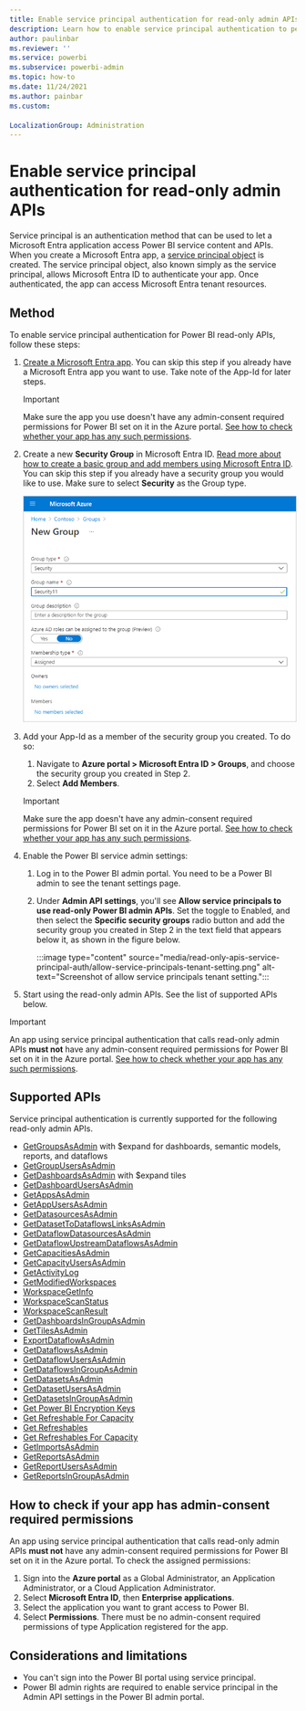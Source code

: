 ```yaml
---
title: Enable service principal authentication for read-only admin APIs
description: Learn how to enable service principal authentication to permit use of read-only admin APIs.
author: paulinbar
ms.reviewer: ''
ms.service: powerbi
ms.subservice: powerbi-admin
ms.topic: how-to
ms.date: 11/24/2021
ms.author: painbar
ms.custom:

LocalizationGroup: Administration
---
```


# Enable service principal authentication for read-only admin APIs

Service principal is an authentication method that can be used to let a Microsoft Entra application access Power BI service content and APIs.
When you create a Microsoft Entra app, a [service principal object](/azure/active-directory/develop/app-objects-and-service-principals#service-principal-object) is created. The service principal object, also known simply as the service principal, allows Microsoft Entra ID to authenticate your app. Once authenticated, the app can access Microsoft Entra tenant resources.

## Method

To enable service principal authentication for Power BI read-only APIs, follow these steps:

1. [Create a Microsoft Entra app](/azure/active-directory/develop/howto-create-service-principal-portal). You can skip this step if you already have a Microsoft Entra app you want to use. Take note of the App-Id for later steps.

    >[!IMPORTANT]
    > Make sure the app you use doesn't have any admin-consent required permissions for Power BI set on it in the Azure portal. [See how to check whether your app has any such permissions](#how-to-check-if-your-app-has-admin-consent-required-permissions). 
1. Create a new **Security Group** in Microsoft Entra ID. [Read more about how to create a basic group and add members using Microsoft Entra ID](/azure/active-directory/fundamentals/active-directory-groups-create-azure-portal). You can skip this step if you already have a security group you would like to use.
    Make sure to select **Security** as the Group type.

    ![Screenshot of new group creation dialog in Azure portal.](media/read-only-apis-service-principal-auth/azure-portal-new-group-dialog.png)

3. Add your App-Id as a member of the security group you created. To do so:
    1. Navigate to **Azure portal > Microsoft Entra ID > Groups**, and choose the security group you created in Step 2.
    1. Select **Add Members**.

    > [!IMPORTANT]
    > Make sure the app doesn't have any admin-consent required permissions for Power BI set on it in the Azure portal. [See how to check whether your app has any such permissions](#how-to-check-if-your-app-has-admin-consent-required-permissions).

4. Enable the Power BI service admin settings:
    1. Log in to the Power BI admin portal. You need to be a Power BI admin to see the tenant settings page.
    1. Under **Admin API settings**, you'll see **Allow service principals to use read-only Power BI admin APIs**. Set the toggle to Enabled, and then select the **Specific security groups** radio button and add the security group you created in Step 2 in the text field that appears below it, as shown in the figure below.

        :::image type="content" source="media/read-only-apis-service-principal-auth/allow-service-principals-tenant-setting.png" alt-text="Screenshot of allow service principals tenant setting.":::

 5. Start using the read-only admin APIs. See the list of supported APIs below.

>[!IMPORTANT]
>An app using service principal authentication that calls read-only admin APIs **must not** have any admin-consent required permissions for Power BI set on it in the Azure portal. [See how to check whether your app has any such permissions](#how-to-check-if-your-app-has-admin-consent-required-permissions).

## Supported APIs

Service principal authentication is currently supported for the following read-only admin APIs.

* [GetGroupsAsAdmin](/rest/api/power-bi/admin/groups_getgroupsasadmin) with $expand for dashboards, semantic models, reports, and dataflows 
* [GetGroupUsersAsAdmin](/rest/api/power-bi/admin/groups-get-group-users-as-admin)
* [GetDashboardsAsAdmin](/rest/api/power-bi/admin/dashboards_getdashboardsasadmin) with $expand tiles
* [GetDashboardUsersAsAdmin](/rest/api/power-bi/admin/dashboards-get-dashboard-users-as-admin)
* [GetAppsAsAdmin](/rest/api/power-bi/admin/apps-get-apps-as-admin)
* [GetAppUsersAsAdmin](/rest/api/power-bi/admin/apps-get-app-users-as-admin)
* [GetDatasourcesAsAdmin](/rest/api/power-bi/admin/datasets_getdatasourcesasadmin) 
* [GetDatasetToDataflowsLinksAsAdmin](/rest/api/power-bi/admin/datasets_getdatasettodataflowslinksingroupasadmin)
* [GetDataflowDatasourcesAsAdmin](/rest/api/power-bi/admin/dataflows_getdataflowdatasourcesasadmin) 
* [GetDataflowUpstreamDataflowsAsAdmin](/rest/api/power-bi/admin/dataflows_getupstreamdataflowsingroupasadmin) 
* [GetCapacitiesAsAdmin](/rest/api/power-bi/admin/getcapacitiesasadmin)
* [GetCapacityUsersAsAdmin](/rest/api/power-bi/admin/capacities-get-capacity-users-as-admin)
* [GetActivityLog](/rest/api/power-bi/admin/getactivityevents)
* [GetModifiedWorkspaces](/rest/api/power-bi/admin/workspace-info-get-modified-workspaces)
* [WorkspaceGetInfo](/rest/api/power-bi/admin/workspace-info-post-workspace-info)
* [WorkspaceScanStatus](/rest/api/power-bi/admin/workspace-info-get-scan-status)
* [WorkspaceScanResult](/rest/api/power-bi/admin/workspace-info-get-scan-result)
* [GetDashboardsInGroupAsAdmin](/rest/api/power-bi/admin/dashboards_getdashboardsasadmin)
* [GetTilesAsAdmin](/rest/api/power-bi/admin/dashboards_gettilesasadmin)
* [ExportDataflowAsAdmin](/rest/api/power-bi/admin/dataflows_exportdataflowasadmin)
* [GetDataflowsAsAdmin](/rest/api/power-bi/admin/dataflows_getdataflowsasadmin)
* [GetDataflowUsersAsAdmin](/rest/api/power-bi/admin/dataflows-get-dataflow-users-as-admin)
* [GetDataflowsInGroupAsAdmin](/rest/api/power-bi/admin/dataflows_getdataflowsingroupasadmin)
* [GetDatasetsAsAdmin](/rest/api/power-bi/admin/datasets_getdatasetsasadmin)
* [GetDatasetUsersAsAdmin](/rest/api/power-bi/admin/datasets-get-dataset-users-as-admin)
* [GetDatasetsInGroupAsAdmin](/rest/api/power-bi/admin/datasets_getdatasetsingroupasadmin)
* [Get Power BI Encryption Keys](/rest/api/power-bi/admin/getpowerbiencryptionkeys)
* [Get Refreshable For Capacity](/rest/api/power-bi/admin/getrefreshableforcapacity)
* [Get Refreshables](/rest/api/power-bi/admin/getrefreshables)
* [Get Refreshables For Capacity](/rest/api/power-bi/admin/getrefreshablesforcapacity)
* [GetImportsAsAdmin](/rest/api/power-bi/admin/imports_getimportsasadmin)
* [GetReportsAsAdmin](/rest/api/power-bi/admin/reports_getreportsasadmin)
* [GetReportUsersAsAdmin](/rest/api/power-bi/admin/reports-get-report-users-as-admin)
* [GetReportsInGroupAsAdmin](/rest/api/power-bi/admin/reports_getreportsingroupasadmin)

## How to check if your app has admin-consent required permissions

An app using service principal authentication that calls read-only admin APIs **must not** have any admin-consent required permissions for Power BI set on it in the Azure portal. To check the assigned permissions:

1. Sign into the **Azure portal** as a Global Administrator, an Application Administrator, or a Cloud Application Administrator.
1. Select **Microsoft Entra ID**, then **Enterprise applications**.
1. Select the application you want to grant access to Power BI.
1. Select **Permissions**. There must be no admin-consent required permissions of type Application registered for the app.

## Considerations and limitations

* You can't sign into the Power BI portal using service principal.
* Power BI admin rights are required to enable service principal in the Admin API settings in the Power BI admin portal.
